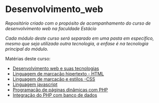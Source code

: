 # Desenvolvimento_web

*Repositório criado com o propósito de acompanhamento do curso de desenvolvimento web na faculdade Estácio*

*Cada módulo deste curso será separado em uma pasta em específico, mesmo que seja utilizada outra tecnologia, a enfase é na tecnologia principal do módulo.*

<p>Matérias deste curso:</p>


- [Desenvolvimento web e suas tecnologias](Tema1_ambienteClienteXservidor/Readme.md)
- [Linguagem de marcação hipertexto - HTML](Tema2_HTML/Readme.md)
- [Linguagem de marcação e estilos -CSS](Tema3_CSS/Readme.md)
- [Linguagem javascript](Tema4_Javascript/Readme.md)
- [Programação de páginas dinâmicas com PHP](Tema5_paginasDinamicascomPHP/Readme.md)
- [Integração do PHP com banco de dados](Tema6_IntegracaoPHPcomBancodeDados/Readme.md)



